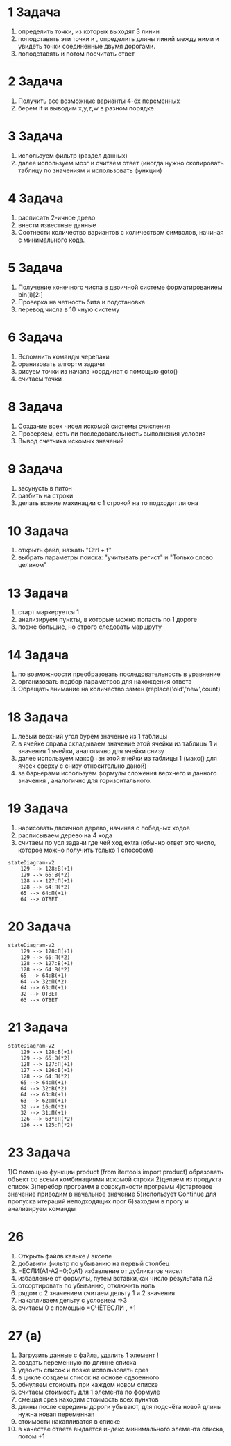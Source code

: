 # 1 Задача
1) определить точки, из которых выходят 3 линии
2) поподставять эти точки и , определить длины линий между ними и увидеть точки соединённые двумя дорогами.
3) поподставять и потом посчитать ответ
# 2 Задача 
1) Получить все возможные варианты 4-ёх переменных
2) берем if и выводим x,y,z,w в разном порядке
# 3 Задача 
1) используем фильтр (раздел данных)
2) далее используем мозг и считаем ответ (иногда нужно скопировать таблицу по значениям и использовать функции)
# 4 Задача 
1) расписать 2-ичное древо
2) внести известные данные
3) Соотнести количество вариантов с количеством символов, начиная с минимального кода. 
# 5 Задача
1) Получение конечного числа в двоичной системе форматированием bin(i)[2:]
2) Проверка на четность бита и подстановка
3) перевод числа в 10 чную систему
# 6 Задача
1) Вспомнить команды черепахи
2) оранизовать алгортм задачи
3) рисуем точки из начала координат с помощью goto()
4) считаем точки
# 8 Задача
1) Создание всех чисел искомой системы счисления
2) Проверяем, есть ли последовательность выполнения условия
3) Вывод счетчика искомых значений 
# 9 Задача
1) засунусть в питон
2) разбить на строки
3) делать всякие махинации с 1 строкой на то подходит ли она
# 10 Задача
1) открыть файл, нажать "Ctrl + f"
2) выбрать параметры поиска: "учитывать регист" и "Только слово целиком"
# 13 Задача 
1) старт маркеруется 1
2) анализируем пункты, в которые можно попасть по 1 дороге
3) позже большие, но строго следовать маршруту 
# 14 Задача
1) по возможноости преобразовать последовательность в уравнение
2) организовать подбор параметров для нахождения ответа
3) Обращать внимание на количество замен (replace('old','new',count)
# 18 Задача
1) левый верхний угол бурём значение из 1 таблицы
2) в ячейке справа складываем значение этой ячейки из таблицы 1 и значения 1 ячейки, аналогично для ячейки снизу
3) далее используем макс()+зн этой ячейки из таблицы 1 (макс() для ячеек сверху с снизу относительно даной)
4) за барьерами используем формулы сложения верхнего и данного значения , аналогично для горизонтального.
# 19 Задача
1) нарисовать двоичное дерево, начиная с победных ходов
2) расписываем дерево на 4 хода
3) считаем по усл задачи где чей ход
extra (обычно ответ это число, которое можно получить только 1 способом)
```mermaid
stateDiagram-v2
    129 --> 128:В(+1)
    129 --> 65:В(*2)
    128 --> 127:П(+1)
    128 --> 64:П(*2)
    65 --> 64:П(+1)
    64 --> OTВЕТ
```
# 20 Задача
```mermaid
stateDiagram-v2
    129 --> 128:П(+1)
    129 --> 65:П(*2)
    128 --> 127:В(+1)
    128 --> 64:В(*2)
    65 --> 64:В(+1)
    64 --> 32:П(*2)
    64 --> 63:П(+1)
    32 --> OTВЕТ
    63 --> OTВЕТ
```
# 21 Задача
```mermaid
stateDiagram-v2
    129 --> 128:В(+1)
    129 --> 65:В(*2)
    128 --> 127:П(+1)
    127 --> 126:В(+1)
    128 --> 64:П(*2)
    65 --> 64:П(+1)
    64 --> 32:В(*2)
    64 --> 63:В(+1)
    63 --> 62:П(+1)
    32 --> 16:П(*2)
    32 --> 31:П(+1)
    126 --> 63*:П(*2)
    126 --> 125:П(*2)
```
# 23 Задача
1)С помощью функции product (from itertools import product) образовать объект со всеми комбинациями искомой строки
2)делаем из продукта список
3)перебор программ в совокупности программ
4)стартовое значение приводим в начальное значение
5)использует Continue для пропуска итераций неподходящих прог
6)заходим в прогу и анализируем команды
# 26 
1) Открыть файлв кальке / экселе
2) добавили фильтр по убыванию на первый столбец
3) =ЕСЛИ(A1-A2=0;0;A1) избавление от дубликатов чисел
4) избавление от формулы, путем вставки,как число результата п.3
5) отсортировать по убыванию, отключить ноль
6) рядом с 2 значением считаем дельту 1 и 2 значения
7) накапливаем дельту с условием =>3
8) считаем 0 с помощью =СЧЁТЕСЛИ , +1
# 27 (a)
1) Загрузить данные с файла, удалить 1 элемент !
2) создать переменную по длинне списка
3) удвоить список и позже использовать срез 
4) в цикле создаем список на основе сдвоенного
5) обнуляем стоиомть при каждом новом списке
6) считаем стоимость для 1 элемента по формуле
7) смещая срез находим стоимость всех пунктов
8) длины после середины дороги убывают, для подсчёта новой длины нужна новая переменная
9) стоимости накапливатся в списке 
10) в качестве ответа выдаётся индекс минимального элемента списка, потом +1

